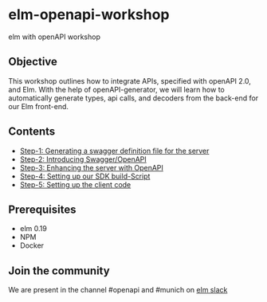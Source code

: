 # elm-openapi-workshop

elm with openAPI workshop

## Objective

This workshop outlines how to integrate APIs, specified with openAPI 2.0, and Elm. With the help of openAPI-generator, we will learn how to automatically generate types, api calls, and decoders from the back-end for our Elm front-end.

## Contents

* [Step-1: Generating a swagger definition file for the server](step-1.md)
* [Step-2: Introducing Swagger/OpenAPI](step-2.md)
* [Step-3: Enhancing the server with OpenAPI](step-3.md)
* [Step-4: Setting up our SDK build-Script](step-4.md)
* [Step-5: Setting up the client code](step-5.md)

## Prerequisites

* elm 0.19
* NPM
* Docker

## Join the community

We are present in the channel #openapi and #munich on [elm slack](https://elmlang.herokuapp.com/)
